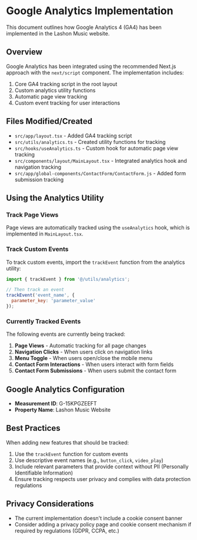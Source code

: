 # Google Analytics Implementation

This document outlines how Google Analytics 4 (GA4) has been implemented in the Lashon Music website.

## Overview

Google Analytics has been integrated using the recommended Next.js approach with the `next/script` component. The implementation includes:

1. Core GA4 tracking script in the root layout
2. Custom analytics utility functions
3. Automatic page view tracking
4. Custom event tracking for user interactions

## Files Modified/Created

- `src/app/layout.tsx` - Added GA4 tracking script
- `src/utils/analytics.ts` - Created utility functions for tracking
- `src/hooks/useAnalytics.ts` - Custom hook for automatic page view tracking
- `src/components/layout/MainLayout.tsx` - Integrated analytics hook and navigation tracking
- `src/app/global-components/ContactForm/ContactForm.js` - Added form submission tracking

## Using the Analytics Utility

### Track Page Views

Page views are automatically tracked using the `useAnalytics` hook, which is implemented in `MainLayout.tsx`.

### Track Custom Events

To track custom events, import the `trackEvent` function from the analytics utility:

```jsx
import { trackEvent } from '@/utils/analytics';

// Then track an event
trackEvent('event_name', { 
  parameter_key: 'parameter_value' 
});
```

### Currently Tracked Events

The following events are currently being tracked:

1. **Page Views** - Automatic tracking for all page changes
2. **Navigation Clicks** - When users click on navigation links
3. **Menu Toggle** - When users open/close the mobile menu
4. **Contact Form Interactions** - When users interact with form fields
5. **Contact Form Submissions** - When users submit the contact form

## Google Analytics Configuration

- **Measurement ID**: G-15KPGZEEFT
- **Property Name**: Lashon Music Website

## Best Practices

When adding new features that should be tracked:

1. Use the `trackEvent` function for custom events
2. Use descriptive event names (e.g., `button_click`, `video_play`)
3. Include relevant parameters that provide context without PII (Personally Identifiable Information)
4. Ensure tracking respects user privacy and complies with data protection regulations

## Privacy Considerations

- The current implementation doesn't include a cookie consent banner
- Consider adding a privacy policy page and cookie consent mechanism if required by regulations (GDPR, CCPA, etc.)
